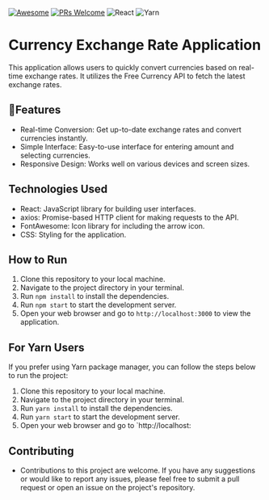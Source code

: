 [![Awesome](https://awesome.re/badge-flat2.svg)](https://github.com/zbetcheckin/Security_list)
[![PRs Welcome](https://img.shields.io/badge/PRs-welcome-brightgreen.svg?style=flat-square)](http://makeapullrequest.com)
![React](https://img.shields.io/badge/react-%2320232a.svg?style=for-the-badge&logo=react&logoColor=%2361DAFB)
![Yarn](https://img.shields.io/badge/yarn-%232C8EBB.svg?style=for-the-badge&logo=yarn&logoColor=white)

# Currency Exchange Rate Application
 This application allows users to quickly convert currencies based on real-time exchange rates. It utilizes the Free Currency API to fetch the latest exchange rates.

## 🤖Features
- Real-time Conversion: Get up-to-date exchange rates and convert currencies instantly.<br>
- Simple Interface: Easy-to-use interface for entering amount and selecting currencies.<br>
- Responsive Design: Works well on various devices and screen sizes.<br>

## Technologies Used
- React: JavaScript library for building user interfaces.
- axios: Promise-based HTTP client for making requests to the API.
- FontAwesome: Icon library for including the arrow icon.<br>
- CSS: Styling for the application.

## How to Run

1. Clone this repository to your local machine.
2. Navigate to the project directory in your terminal.
3. Run `npm install` to install the dependencies.
4. Run `npm start` to start the development server.
5. Open your web browser and go to `http://localhost:3000` to view the application.

## For Yarn Users

If you prefer using Yarn package manager, you can follow the steps below to run the project:

1. Clone this repository to your local machine.
2. Navigate to the project directory in your terminal.
3. Run `yarn install` to install the dependencies.
4. Run `yarn start` to start the development server.
5. Open your web browser and go to `http://localhost:

## Contributing

- Contributions to this project are welcome. If you have any suggestions or would like to report any issues, please feel free to submit a pull request or open an issue on the project's repository.
